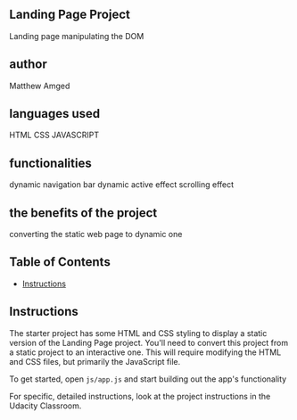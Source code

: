 ## Landing Page Project
Landing page manipulating the DOM
## author
Matthew Amged

## languages used
HTML 
CSS
JAVASCRIPT
## functionalities 
dynamic navigation bar
dynamic active effect
scrolling effect

## the benefits of the project 
converting the static web page to dynamic one
## Table of Contents

* [Instructions](#instructions)

## Instructions

The starter project has some HTML and CSS styling to display a static version of the Landing Page project. You'll need to convert this project from a static project to an interactive one. This will require modifying the HTML and CSS files, but primarily the JavaScript file.

To get started, open `js/app.js` and start building out the app's functionality

For specific, detailed instructions, look at the project instructions in the Udacity Classroom.
